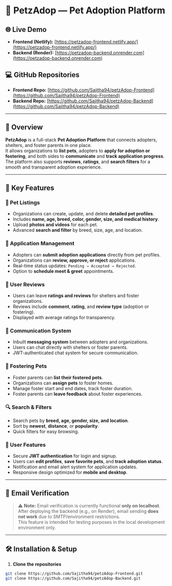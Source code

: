 # 🐾 PetzAdop — Pet Adoption Platform

## 🌐 Live Demo

- **Frontend (Netlify):** [https://petzadop-frontend.netlify.app/](https://petzadop-frontend.netlify.app/)
- **Backend (Render):** [https://petzadop-backend.onrender.com](https://petzadop-backend.onrender.com)

## 💻 GitHub Repositories

- **Frontend Repo:** [https://github.com/Sajitha94/petzAdop-Frontend](https://github.com/Sajitha94/petzAdop-Frontend)
- **Backend Repo:** [https://github.com/Sajitha94/petzAdop-Backend](https://github.com/Sajitha94/petzAdop-Backend)

---

## 📘 Overview

**PetzAdop** is a full-stack **Pet Adoption Platform** that connects adopters, shelters, and foster parents in one place.  
It allows organizations to **list pets**, adopters to **apply for adoption or fostering**, and both sides to **communicate** and **track application progress**.  
The platform also supports **reviews**, **ratings**, and **search filters** for a smooth and transparent adoption experience.

---

## 🚀 Key Features

### 🐶 Pet Listings

- Organizations can create, update, and delete **detailed pet profiles**.
- Includes **name, age, breed, color, gender, size, and medical history**.
- Upload **photos and videos** for each pet.
- Advanced **search and filter** by breed, size, age, and location.

### 📝 Application Management

- Adopters can **submit adoption applications** directly from pet profiles.
- Organizations can **review, approve, or reject** applications.
- Real-time status updates: `Pending → Accepted → Rejected`.
- Option to **schedule meet & greet** appointments.

### 🌟 User Reviews

- Users can leave **ratings and reviews** for shelters and foster organizations.
- Reviews include **comment**, **rating**, and **review type** (adoption or fostering).
- Displayed with average ratings for transparency.

### 💬 Communication System

- Inbuilt **messaging system** between adopters and organizations.
- Users can chat directly with shelters or foster parents.
- JWT-authenticated chat system for secure communication.

### 🏡 Fostering Pets

- Foster parents can **list their fostered pets**.
- Organizations can **assign pets** to foster homes.
- Manage foster start and end dates, track foster duration.
- Foster parents can **leave feedback** about foster experiences.

### 🔍 Search & Filters

- Search pets by **breed, age, gender, size, and location**.
- Sort by **newest**, **distance**, or **popularity**.
- Quick filters for easy browsing.

### 👤 User Features

- Secure **JWT authentication** for login and signup.
- Users can **edit profiles**, **save favorite pets**, and **track adoption status**.
- Notification and email alert system for application updates.
- Responsive design optimized for **mobile and desktop**.

---

## 📧 Email Verification

> ⚠️ **Note:** Email verification is currently functional **only on localhost**.  
> After deploying the backend (e.g., on Render), email sending **does not work** due to SMTP/environment restrictions.  
> This feature is intended for testing purposes in the local development environment only.

---

## 🛠 Installation & Setup

1. **Clone the repositories**

```bash
git clone https://github.com/Sajitha94/petzAdop-Frontend.git
git clone https://github.com/Sajitha94/petzAdop-Backend.git
```
